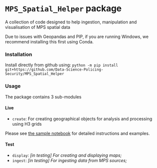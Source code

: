 # `MPS_Spatial_Helper` package

A collection of code designed to help ingestion, manipulation and visualisation of MPS spatial data

Due to issues with Geopandas and PIP, if you are running Windows, we recommend installing this first using Conda.

### Installation
Install directly from github using:
`python -m pip install git+https://github.com/Data-Science-Policing-Security/MPS_Spatial_Helper`


### Usage

The package contains 3 sub-modules
#### Live
- `create`: For creating geographical objects for analysis and processing using H3 grids

Please see [the sample notebook](https://github.com/Data-Science-Policing-Security/MPS_Spatial_Helper/blob/main/sample_notebooks/making_h3_grid.ipynb) for detailed instructions and examples.

#### Test
- `display`: *[in testing] For creating and displaying maps;*
- `ingest`: *[in testing] For ingesting data from MPS sources;*
